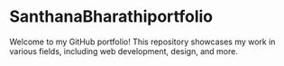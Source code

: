 # SanthanaBharathiportfolio
Welcome to my GitHub portfolio! This repository showcases my work in various fields, including web development, design, and more.
